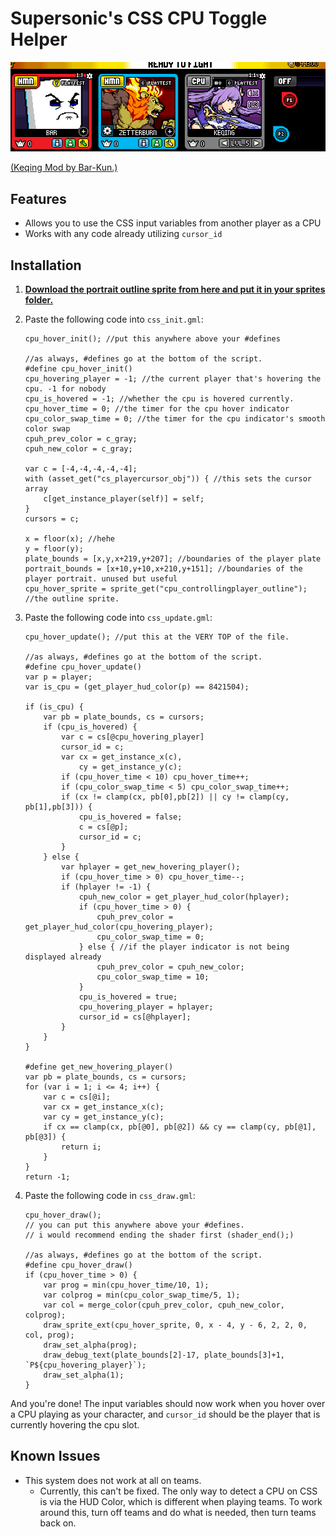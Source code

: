 # Supersonic's CSS CPU Toggle Helper

![using the toggle helper to set Keqing's toggles.](img/keqing-demo.gif)

[(Keqing Mod by Bar-Kun.)](https://steamcommunity.com/sharedfiles/filedetails/?id=2786885695)

## Features

- Allows you to use the CSS input variables from another player as a CPU
- Works with any code already utilizing `cursor_id`

## Installation

1. [**Download the portrait outline sprite from here and put it in your sprites folder.**](https://drive.google.com/uc?export=download&id=1xgI92GjiiGxiPSzHy8KAxSSK38wREcBD)

2. Paste the following code into `css_init.gml`:

    ```gml
    cpu_hover_init(); //put this anywhere above your #defines

    //as always, #defines go at the bottom of the script.
    #define cpu_hover_init()
    cpu_hovering_player = -1; //the current player that's hovering the cpu. -1 for nobody
    cpu_is_hovered = -1; //whether the cpu is hovered currently.
    cpu_hover_time = 0; //the timer for the cpu hover indicator
    cpu_color_swap_time = 0; //the timer for the cpu indicator's smooth color swap
    cpuh_prev_color = c_gray;
    cpuh_new_color = c_gray;

    var c = [-4,-4,-4,-4,-4];
    with (asset_get("cs_playercursor_obj")) { //this sets the cursor array
        c[get_instance_player(self)] = self;
    }
    cursors = c;

    x = floor(x); //hehe
    y = floor(y);
    plate_bounds = [x,y,x+219,y+207]; //boundaries of the player plate
    portrait_bounds = [x+10,y+10,x+210,y+151]; //boundaries of the player portrait. unused but useful
    cpu_hover_sprite = sprite_get("cpu_controllingplayer_outline"); //the outline sprite.
    ```

3. Paste the following code into `css_update.gml`:

    ```gml
    cpu_hover_update(); //put this at the VERY TOP of the file.

    //as always, #defines go at the bottom of the script.
    #define cpu_hover_update()
    var p = player;
    var is_cpu = (get_player_hud_color(p) == 8421504);

    if (is_cpu) {
        var pb = plate_bounds, cs = cursors;
        if (cpu_is_hovered) {
            var c = cs[@cpu_hovering_player]
            cursor_id = c;
            var cx = get_instance_x(c),
                cy = get_instance_y(c);
            if (cpu_hover_time < 10) cpu_hover_time++;
            if (cpu_color_swap_time < 5) cpu_color_swap_time++;
            if (cx != clamp(cx, pb[0],pb[2]) || cy != clamp(cy, pb[1],pb[3])) {
                cpu_is_hovered = false;
                c = cs[@p];
                cursor_id = c;
            }
        } else {
            var hplayer = get_new_hovering_player();
            if (cpu_hover_time > 0) cpu_hover_time--;
            if (hplayer != -1) {
                cpuh_new_color = get_player_hud_color(hplayer);
                if (cpu_hover_time > 0) {
                    cpuh_prev_color = get_player_hud_color(cpu_hovering_player);
                    cpu_color_swap_time = 0;
                } else { //if the player indicator is not being displayed already
                    cpuh_prev_color = cpuh_new_color;
                    cpu_color_swap_time = 10;
                }
                cpu_is_hovered = true;
                cpu_hovering_player = hplayer;
                cursor_id = cs[@hplayer];
            }
        }
    }

    #define get_new_hovering_player()
    var pb = plate_bounds, cs = cursors;
    for (var i = 1; i <= 4; i++) {
        var c = cs[@i];
        var cx = get_instance_x(c);
        var cy = get_instance_y(c);
        if cx == clamp(cx, pb[@0], pb[@2]) && cy == clamp(cy, pb[@1], pb[@3]) {
            return i;
        } 
    }
    return -1;
    ```

4. Paste the following code in `css_draw.gml`:

    ```gml
    cpu_hover_draw(); 
    // you can put this anywhere above your #defines.
    // i would recommend ending the shader first (shader_end();)

    //as always, #defines go at the bottom of the script.
    #define cpu_hover_draw()
    if (cpu_hover_time > 0) {
        var prog = min(cpu_hover_time/10, 1);
        var colprog = min(cpu_color_swap_time/5, 1);
        var col = merge_color(cpuh_prev_color, cpuh_new_color, colprog);
        draw_sprite_ext(cpu_hover_sprite, 0, x - 4, y - 6, 2, 2, 0, col, prog);
        draw_set_alpha(prog);
        draw_debug_text(plate_bounds[2]-17, plate_bounds[3]+1, `P${cpu_hovering_player}`);
        draw_set_alpha(1);
    }
    ```

And you're done! The input variables should now work when you hover over a CPU playing as your character, and `cursor_id` should be the player that is currently hovering the cpu slot.

## Known Issues

- This system does not work at all on teams.
  - Currently, this can't be fixed. The only way to detect a CPU on CSS is via the HUD Color, which is different when playing teams. To work around this, turn off teams and do what is needed, then turn teams back on.
